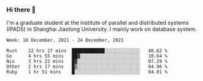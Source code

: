 ### Hi there 👋

I'm a graduate student at the institute of parallel and distributed systems (IPADS) in Shanghai Jiaotong University. I mainly work on database system.

<!--START_SECTION:waka-->
```text
Week: 18 December, 2021 - 24 December, 2021

Rust    22 hrs 27 mins  ████████████░░░░░░░░░░░░░   48.62 % 
Go      4 hrs 55 mins   ██▓░░░░░░░░░░░░░░░░░░░░░░   10.64 % 
Nix     3 hrs 22 mins   █▓░░░░░░░░░░░░░░░░░░░░░░░   07.29 % 
Other   2 hrs 17 mins   █▒░░░░░░░░░░░░░░░░░░░░░░░   04.96 % 
Ruby    1 hr 51 mins    █░░░░░░░░░░░░░░░░░░░░░░░░   04.01 % 
```
<!--END_SECTION:waka-->

<!--
**yqmmm/yqmmm** is a ✨ _special_ ✨ repository because its `README.md` (this file) appears on your GitHub profile.

Here are some ideas to get you started:

- 🔭 I’m currently working on ...
- 🌱 I’m currently learning ...
- 👯 I’m looking to collaborate on ...
- 🤔 I’m looking for help with ...
- 💬 Ask me about ...
- 📫 How to reach me: ...
- 😄 Pronouns: ...
- ⚡ Fun fact: ...
-->
